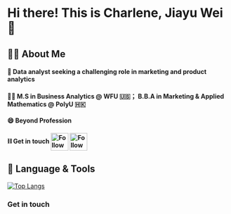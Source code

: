 # Hi there! This is Charlene, Jiayu Wei 💃

## 🏃‍♀️ About Me 
#### 💼 Data analyst seeking a challenging role in marketing and product analytics
#### 👩‍🎓 M.S in Business Analytics @ WFU 🇺🇸； B.B.A in Marketing & Applied Mathematics @ PolyU 🇭🇰 
#### 😄 Beyond Profession 
#### ⛓️ Get in touch     [<img src="https://raw.githubusercontent.com/Raymo111/Raymo111/master/socials/linkedin.png" height="40em" align="center" alt="Follow Charlene on LinkedIn" title="Follow Raymo111 on LinkedIn"/>](https://www.linkedin.com/in/charlene-jiayu/)   [<img src="https://raw.githubusercontent.com/Raymo111/Raymo111/master/socials/instagram.svg" height="40em" align="center" alt="Follow Raymo111 on Instagram" title="Follow Raymo111 on Instagram"/>](https://instagram.com/Raymo111)

## 🔨 Language & Tools


[![Top Langs](https://github-readme-stats.vercel.app/api/top-langs/?username=Charlene7Ww&layout=compact)](https://github.com/anuraghazra/github-readme-stats)

### Get in touch


